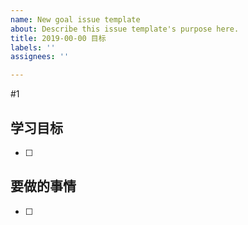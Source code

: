 ```yaml
---
name: New goal issue template
about: Describe this issue template's purpose here.
title: 2019-00-00 目标
labels: ''
assignees: ''

---
```


#1
## 学习目标
- [ ] 

## 要做的事情
- [ ]
